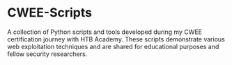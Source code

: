 # CWEE-Scripts
A collection of Python scripts and tools developed during my CWEE certification journey with HTB Academy. These scripts demonstrate various web exploitation techniques and are shared for educational purposes and fellow security researchers.
